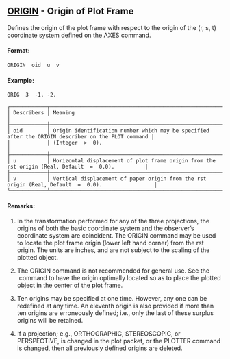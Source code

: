 ## [ORIGIN](https://nexus.hexagon.com/documentationcenter/bundle/MSC_Nastran_2022.4/page/Nastran_Combined_Book/qrg/casecontrol4b/TOC.ORIGIN.xhtml) - Origin of Plot Frame

Defines the origin of the plot frame with respect to the origin of the (r, s, t) coordinate system defined on the AXES command.

#### Format:

```nastran
ORIGIN  oid  u  v
```

#### Example:

```nastran
ORIG  3  -1. -2.
```

```text
┌────────────┬────────────────────────────────────────────────────────────────────────────────────────────────────┐
│ Describers │ Meaning                                                                                            │
├────────────┼────────────────────────────────────────────────────────────────────────────────────────────────────┤
│ oid        │ Origin identification number which may be specified after the ORIGIN describer on the PLOT command │
│            │ (Integer  >  0).                                                                                   │
├────────────┼────────────────────────────────────────────────────────────────────────────────────────────────────┤
│ u          │ Horizontal displacement of plot frame origin from the rst origin (Real, Default  =  0.0).          │
├────────────┼────────────────────────────────────────────────────────────────────────────────────────────────────┤
│ v          │ Vertical displacement of paper origin from the rst origin (Real, Default  =  0.0).                 │
└────────────┴────────────────────────────────────────────────────────────────────────────────────────────────────┘
```

#### Remarks:

1. In the transformation performed for any of the three projections, the origins of both the basic coordinate system and the observer’s coordinate system are coincident. The ORIGIN command may be used to locate the plot frame origin (lower left hand corner) from the rst origin. The units are inches, and are not subject to the scaling of the plotted object.

2. The ORIGIN command is not recommended for general use. See the   command to have the origin optimally located so as to place the plotted object in the center of the plot frame.

3. Ten origins may be specified at one time. However, any one can be redefined at any time. An eleventh origin is also provided if more than ten origins are erroneously defined; i.e., only the last of these surplus origins will be retained.

4. If a projection; e.g., ORTHOGRAPHIC, STEREOSCOPIC, or PERSPECTIVE, is changed in the plot packet, or the PLOTTER command is changed, then all previously defined origins are deleted.
